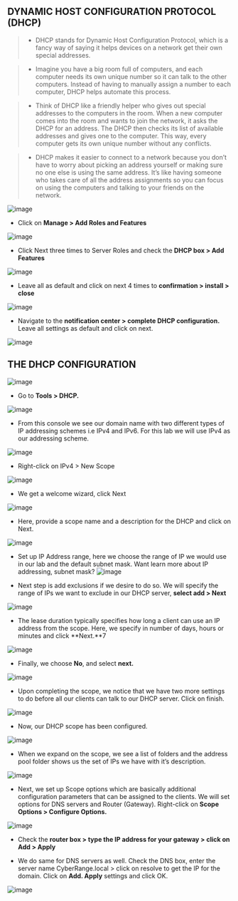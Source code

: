 ## DYNAMIC HOST CONFIGURATION PROTOCOL (DHCP)

> - DHCP stands for Dynamic Host Configuration Protocol, which is a fancy way of saying it helps devices on a network get their own special addresses.

> - Imagine you have a big room full of computers, and each computer needs its own unique number so it can talk to the other computers. Instead of having to manually assign a number to each computer, DHCP helps automate this process.

> - Think of DHCP like a friendly helper who gives out special addresses to the computers in the room. When a new computer comes into the room and wants to join the network, it asks the DHCP for an address. The DHCP then checks its list of available addresses and gives one to the computer. This way, every computer gets its own unique number without any conflicts.

> - DHCP makes it easier to connect to a network because you don’t have to worry about picking an address yourself or making sure no one else is using the same address. It’s like having someone who takes care of all the address assignments so you can focus on using the computers and talking to your friends on the network.

![image](https://miro.medium.com/v2/resize:fit:720/format:webp/1*w5ax6za4gxb7AKAJnrXGkw.png)

- Click on **Manage > Add Roles and Features**

![image](https://miro.medium.com/v2/resize:fit:720/format:webp/1*XYPZqRYjA9a1DbHmUaxiwQ.png)

- Click Next three times to Server Roles and check the **DHCP box > Add Features**

![image](https://miro.medium.com/v2/resize:fit:720/format:webp/1*k-fKIt1jGCPN80co62Qvcg.png)

- Leave all as default and click on next 4 times to **confirmation > install > close**

![image](https://miro.medium.com/v2/resize:fit:720/format:webp/1*NwgcJJaYaoxa0TamvZrPfg.png)

- Navigate to the **notification center > complete DHCP configuration.** Leave all settings as default and click on next.

![image](https://miro.medium.com/v2/resize:fit:720/format:webp/1*HfAFnn1jpYWUtpgW3lkIKA.png)

## THE DHCP CONFIGURATION

![image](https://miro.medium.com/v2/resize:fit:720/format:webp/1*9r-M1591e-v4jx58FACvjw.png)

- Go to **Tools > DHCP.**

![image](https://miro.medium.com/v2/resize:fit:720/format:webp/1*mIGjYtQEo2YTZIb-W1Sb2w.png)

- From this console we see our domain name with two different types of IP addressing schemes i.e IPv4 and IPv6. For this lab we will use IPv4 as our addressing scheme.

![image](https://miro.medium.com/v2/resize:fit:720/format:webp/1*icld9Q8Tbxi5FkuAWiko2g.png)

- Right-click on IPv4 > New Scope

![image](https://miro.medium.com/v2/resize:fit:720/format:webp/1*Bcg0X19FnqW0S4m-75M9Pg.png)

- We get a welcome wizard, click Next

![image](https://miro.medium.com/v2/resize:fit:720/format:webp/1*Xcp76kWysIO2dz52BObtyQ.png)

- Here, provide a scope name and a description for the DHCP and click on Next.

![image](https://miro.medium.com/v2/resize:fit:720/format:webp/1*Pm2JjzrmRqGTZ5RAZlCrsg.png)

- Set up IP Address range, here we choose the range of IP we would use in our lab and the default subnet mask. Want learn more about IP addressing, subnet mask?
![image](https://miro.medium.com/v2/resize:fit:720/format:webp/1*_x2q0-6BTWm5cAu-3Yortg.png)

- Next step is add exclusions if we desire to do so. We will specify the range of IPs we want to exclude in our DHCP server, **select add > Next**

![image](https://miro.medium.com/v2/resize:fit:720/format:webp/1*vK0S5YZoebtg2jmXTkqUUA.png)

- The lease duration typically specifies how long a client can use an IP address from the scope. Here, we specify in number of days, hours or minutes and click **Next.**7

![image](https://miro.medium.com/v2/resize:fit:4800/format:webp/1*fSL2kl86ZKu5tQFHf7PExw.png)

- Finally, we choose **No**, and select **next.**

![image](https://miro.medium.com/v2/resize:fit:720/format:webp/1*u12Y2t6pEI6InGFi2-eTig.png)

- Upon completing the scope, we notice that we have two more settings to do before all our clients can talk to our DHCP server. Click on finish.

![image](https://miro.medium.com/v2/resize:fit:720/format:webp/1*uwE-YE93GfIQDw_1etJAEw.png)

- Now, our DHCP scope has been configured.

![image](https://miro.medium.com/v2/resize:fit:720/format:webp/1*6n67Tc-AwHDxbhyL-DiSQg.png)

- When we expand on the scope, we see a list of folders and the address pool folder shows us the set of IPs we have with it’s description.

![image](https://miro.medium.com/v2/resize:fit:720/format:webp/1*s1u0X7Vh4Shx0ZNPBJV52A.png)

- Next, we set up Scope options which are basically additional configuration parameters that can be assigned to the clients. We will set options for DNS servers and Router (Gateway). Right-click on **Scope Options > Configure Options.**

![image](https://miro.medium.com/v2/resize:fit:720/format:webp/1*yitGMFjT67Sm31VPTaASow.png)

- Check the **router box > type the IP address for your gateway > click on Add > Apply**

- We do same for DNS servers as well. Check the DNS box, enter the server name CyberRange.local > click on resolve to get the IP for the domain. Click on **Add. Apply** settings and click OK.

![image](https://miro.medium.com/v2/resize:fit:720/format:webp/1*pPrMhk6ZbeXet5qT414dKQ.png)
